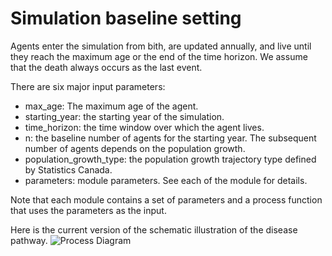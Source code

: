 # Simulation baseline setting
Agents enter the simulation from bith, are updated annually, and live until they reach the maximum age or the end of the time horizon. We assume that the death always occurs as the last event.

There are six major input parameters:
* max_age: The maximum age of the agent. 
* starting_year: the starting year of the simulation. 
* time_horizon: the time window over which the agent lives.
* n: the baseline number of agents for the starting year. The subsequent number of agents depends on the population growth.
* population_growth_type: the population growth trajectory type defined by Statistics Canada.
* parameters: module parameters. See each of the module for details.

Note that each module contains a set of parameters and a process function that uses the parameters as the input.

Here is the current version of the schematic illustration of the disease pathway.
![Process Diagram](../../figures/model/asthma_model_diagram_April05_2021.png)

